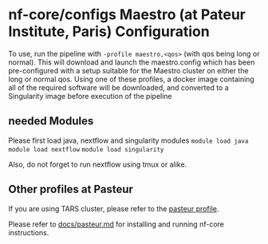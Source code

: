 # nf-core/configs Maestro (at Pateur Institute, Paris) Configuration

To use, run the pipeline with `-profile maestro,<qos>` (with qos being long or normal). This will download and launch the maestro.config which has been pre-configured with a setup suitable for the Maestro cluster on either the long or normal qos.
Using one of these profiles, a docker image containing all of the required software will be downloaded, and converted to a Singularity image before execution of the pipeline

## needed Modules

Please first load java, nextflow and singularity modules
`module load java`
`module load nextflow`
`module load singularity`

Also, do not forget to run nextflow using tmux or alike.

## Other profiles at Pasteur

If you are using TARS cluster, please refer to the [pasteur profile](<(docs/pasteur.md)>).

Please refer to [docs/pasteur.md](docs/pasteur.md) for installing and running nf-core instructions.
